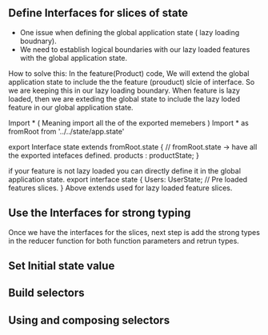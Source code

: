 ## Define Interfaces for slices of state
  - One issue when defining the global application state ( lazy loading boudnary).
  - We need to establish logical boundaries with our lazy loaded features with the global application state.
  
  How to solve this: In the feature(Product) code, We will extend the global application state to include the 
  the feature (prouduct) slcie of interface. So we are keeping this in our lazy loading boundary. 
  When feature is lazy loaded, then we are exteding the global state to include the lazy loded feature in our 
  global application state.
  
  Import * ( Meaning import all the of the exported memebers )
  Import * as fromRoot from '../../state/app.state'
  
  export Interface state extends fromRoot.state {  // fromRoot.state -> have all the exported intefaces defined.
  products : productState;
  }
  
  if your feature is not lazy loaded you can directly define it in the global application state. 
  export interface state {
   Users: UserState; // Pre loaded features slices.
  }
  Above extends used for lazy loaded feature slices. 

## Use the Interfaces for strong typing
  Once we have the interfaces for the slices, next step is add the strong types in the reducer function 
  for both function parameters and retrun types. 
## Set Initial state value

## Build selectors

## Using and composing selectors 

